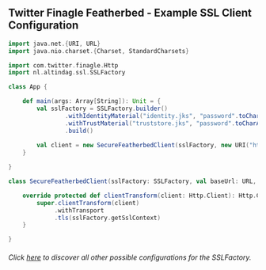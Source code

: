 ## Twitter Finagle Featherbed - Example SSL Client Configuration

```scala
import java.net.{URI, URL}
import java.nio.charset.{Charset, StandardCharsets}

import com.twitter.finagle.Http
import nl.altindag.ssl.SSLFactory

class App {

    def main(args: Array[String]): Unit = {
        val sslFactory = SSLFactory.builder()
                .withIdentityMaterial("identity.jks", "password".toCharArray())
                .withTrustMaterial("truststore.jks", "password".toCharArray())
                .build()
        
        val client = new SecureFeatherbedClient(sslFactory, new URI("https://localhost:8443/api/hello").toURL, StandardCharsets.UTF_8)
    }

}

class SecureFeatherbedClient(sslFactory: SSLFactory, val baseUrl: URL, val charset: Charset) extends featherbed.Client(baseUrl, charset) {

    override protected def clientTransform(client: Http.Client): Http.Client = {
        super.clientTransform(client)
             .withTransport
             .tls(sslFactory.getSslContext)
    }

}
```
###### Click [here](../usage.html) to discover all other possible configurations for the SSLFactory.